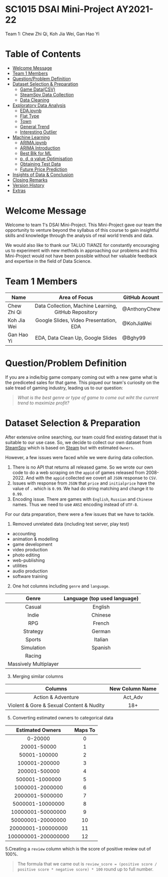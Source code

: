 # SC1015 DSAI Mini-Project AY2021-22

Team 1: Chew Zhi Qi, Koh Jia Wei, Gan Hao Yi

# Table of Contents

- [Welcome Message](#welcome-message)
- [Team 1 Members](#team-1-members)
- [Question/Problem Definition](#questionproblem-definition)
- [Dataset Selection & Preparation](#dataset-selection--preparation)
    - [Game Data(CSV)](https://github.com/AnthonyChew/SC1015/blob/main/GameData_backup_with_review.csv)
    - [SteamSpy Data Collection](https://github.com/AnthonyChew/SC1015/blob/main/SteamSpyDataCollection.ipynb)
    - [Data Cleaning](https://github.com/AnthonyChew/SC1015/blob/main/DataCleanUp.ipynb)
- [Exploratory Data Analysis](#exploratory-data-analysis)
    - [EDA.ipynb](https://github.com/BLTech-py/sc1015/blob/main/EDA.ipynb)
    - [Flat Type](#flat-type)
    - [Town](#town)
    - [General Trend](#general-trend)
    - [Interesting Outlier](#interesting-outlier)
- [Machine Learning](#machine-learning)
    - [ARIMA.ipynb](https://github.com/BLTech-py/sc1015/blob/main/ARIMA.ipynb)
    - [ARIMA Introduction](#arima-introduction)
    - [Best Blk for ML](#best-blk-for-ml)
    - [p, d, q value Optimisation](#p-d-q-value-optimisation)
    - [Obtaining Test Data](#obtaining-test-data)
    - [Future Price Prediction](#future-price-predictionfuture-price-prediction)
- [Insights of Data & Conclusion](#insights-of-data--conclusion)
- [Closing Remarks](#closing-remarks)
- [Version History](#version-history)
- [Extras](#extras)

# Welcome Message

Welcome to team 1's DSAI Mini-Project. This Mini-Project gave our team the opportunity to venture beyond the syllabus of
this course to gain insightful skills and knowledge through the analysis of real world trends and data.

We would also like to thank our TALUO TIANZE for constantly encouraging us to experiment with new methods in
approaching our problems and this Mini-Project would not have been possible without her valuable feedback and expertise
in the field of Data Science.

# Team 1 Members

| Name                 |              Area of Focus               |GitHub Acount|
|----------------------|:----------------------------------------------------:|---|
| Chew Zhi Qi          | Data Collection, Machine Learning, GitHub Repository |@AnthonyChew|
| Koh Jia Wei          | Google Slides, Video Presentation, EDA               |@KohJiaWei|
| Gan Hao Yi           | EDA, Data Clean Up, Google Slides                    |@Bghy99|

# Question/Problem Definition

If you are a indie/big game company coming out with a new game what is the prediceted sales for that game. This piqued our team's curiosity on the sale tread of gaming industry, leading us to our question:

> *What is the best genre or type of game to come out wiht the current trend to maximize profit?*

# Dataset Selection & Preparation

After extensive online searching, our team could find existing dataset that is suitable to our use case. So, we decide to collect our own dataset from [SteamSpy](https://steamspy.com/) which is based on [Steam](https://store.steampowered.com/) but with estimated `Owners`.

However, a few issues were faced while we were during data collection.
1. There is no API that returns all released game. So we wrote our own code to do a web scraping on the `appid` of games released from 2008-2022. And with the `appid` collected we covert all `JSON` response to `CSV`.
2. Issues with response from `JSON` that `price` and `initialprice` have the value of `.` which is `0.99`. We had do string matching and change it to `0.99`.
3. Encoding issue. There are games with `English`, `Russian` and `Chinese` names. Thus we need to use `ANSI` encoding instead of `UTF-8`.

For our data preparation, there were a few issues that we have to tackle.
1. Removed unrelated data (including test server, play test)
- accounting
- animation & modelling
- game development
- video production
- photo editing
- web-publishing
- utilities
- audio production
- software training
2. One hot columns including `genre` and `language`.

| Genre                  | Language (top used language)       |
|:------------------------:|:----------------------------------:|
|       Casual             |   English                          |
|       Indie              |   Chinese                          |
|       RPG                |   French                           |
|       Strategy           |   German                           |
|       Sports             |   Italian                          |
|       Simulation         |   Spanish                          |
|       Racing             |                                    |
|   Massively Multiplayer  |                                    |
3. Merging similar columns 

| Columns                  | New Column Name                    |
|:------------------------:|:----------------------------------:|
|   Action & Adventure     |   Act_Adv                          |
|   Violent & Gore & Sexual Content & Nudity  |   18+           |
5. Converting estimated owners to categorical data 

| Estimated Owners         | Maps To                            |
|:------------------------:|:----------------------------------:|
|       0-20000                |   0                            |
|       20001-50000            |   1                            |
|       50001-100000           |   2                            |
|       100001-200000          |   3                            |
|       200001-500000          |   4                            |
|       500001-1000000         |   5                            |
|       1000001-2000000        |   6                            |
|       2000001-5000000        |   7                            |
|       5000001-10000000       |   8                            |
|       10000001-50000000      |   9                            |
|       50000001-20000000      |   10                           |
|       20000001-100000000     |   11                           |
|       100000001-200000000    |   12                           |


5.Creating a `review` column which is the score of positive review out of 100%.
> The formula that we came out is `review_score = (positive score / positive score * negative score) * 100` round up to full number.

